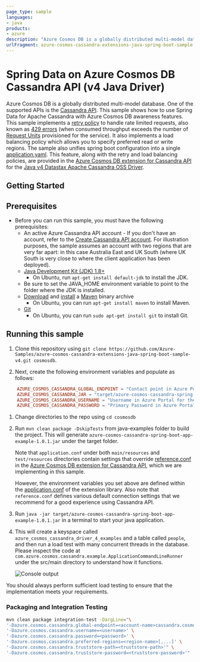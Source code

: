 ```yaml
---
page_type: sample
languages:
- java
products:
- azure
description: "Azure Cosmos DB is a globally distributed multi-model database. One of the supported APIs is the Cassandra API. This sample shows how to use Spring Data for Apache Cassandra with Azure Cosmos DB awareness features."
urlFragment: azure-cosmos-cassandra-extensions-java-spring-boot-sample-v4
---
```


# Spring Data on Azure Cosmos DB Cassandra API (v4 Java Driver)

Azure Cosmos DB is a globally distributed multi-model database. One of the supported APIs is the [Cassandra API](https://docs.microsoft.com/azure/cosmos-db/cassandra-introduction). This sample shows how to use Spring Data for Apache Cassandra with Azure Cosmos DB awareness features. This sample implements a [retry policy](https://github.com/Azure/azure-cosmos-cassandra-extensions/blob/release/java-driver-4/1.0.1/driver-4/src/main/java/com/azure/cosmos/cassandra/CosmosRetryPolicy.java) to handle rate limited requests, also known as [429 errors](https://docs.microsoft.com/rest/api/cosmos-db/http-status-codes-for-cosmosdb) (when consumed throughput exceeds the number of [Request Units](https://docs.microsoft.com/azure/cosmos-db/request-units) provisioned for the service). It also implements a load balancing policy which allows you to specify preferred read or write regions. The sample also unifies spring boot configuration into a single [application.yaml](https://github.com/Azure-Samples/azure-cosmos-cassandra-extensions-java-spring-boot-sample-v4/blob/main/src/main/resources/application.yaml). This feature, along with the retry and load balancing policies, are provided in the [Azure Cosmos DB extension for Cassandra API](https://github.com/Azure/azure-cosmos-cassandra-extensions/tree/release/java-driver-4/1.0.1) for the [Java v4 Datastax Apache Cassandra OSS Driver](https://github.com/datastax/java-driver/tree/4.x). 


## Getting Started

## Prerequisites
* Before you can run this sample, you must have the following prerequisites:
    * An active Azure Cassandra API account - If you don't have an account, refer to the [Create Cassandra API account](https://aka.ms/cassapijavaqs). For illustration purposes, the sample assumes an account with two regions that are very far apart: in this case Australia East and UK South (where UK South is very close to where the client application has been deployed). 
    * [Java Development Kit (JDK) 1.8+](http://www.oracle.com/technetwork/java/javase/downloads/jdk8-downloads-2133151.html)
        * On Ubuntu, run `apt-get install default-jdk` to install the JDK.
    * Be sure to set the JAVA_HOME environment variable to point to the folder where the JDK is installed.
    * [Download](http://maven.apache.org/download.cgi) and [install](http://maven.apache.org/install.html) a [Maven](http://maven.apache.org/) binary archive
        * On Ubuntu, you can run `apt-get install maven` to install Maven.
    * [Git](https://www.git-scm.com/)
        * On Ubuntu, you can run `sudo apt-get install git` to install Git.

## Running this sample
1. Clone this repository using `git clone https://github.com/Azure-Samples/azure-cosmos-cassandra-extensions-java-spring-boot-sample-v4.git cosmosdb`.

1. Next, create the following environment variables and populate as follows:

```conf
    AZURE_COSMOS_CASSANDRA_GLOBAL_ENDPOINT = "Contact point in Azure Portal for the Cosmos DB Account"
    AZURE_COSMOS_CASSANDRA_JAR = "target/azure-cosmos-cassandra-spring-boot-app-example-1.0.1.jar"
    AZURE_COSMOS_CASSANDRA_USERNAME = "Username in Azure Portal for the Cosmos DB Account"
    AZURE_COSMOS_CASSANDRA_PASSWORD = "Primary Password in Azure Portal for the Cosmos DB Account"
```

1. Change directories to the repo using `cd cosmosdb`

1. Run `mvn clean package -DskipTests` from java-examples folder to build the project. This will generate `azure-cosmos-cassandra-spring-boot-app-example-1.0.1.jar` under the target folder.

    Note that `application.conf` under both `main/resources` and `test/resources` directories contain settings that override [reference.conf](https://github.com/Azure/azure-cosmos-cassandra-extensions/blob/release/java-driver-4/0.1.0-beta.1/package/src/main/resources/reference.conf) in the [Azure Cosmos DB extension for Cassandra API](https://github.com/Azure/azure-cosmos-cassandra-extensions/tree/release/java-driver-4/1.0.1), which we are implementing in this sample. 
    
    However, the environment variables you set above are defined within the [application.conf](https://github.com/Azure/azure-cosmos-cassandra-extensions/blob/release/java-driver-4/1.0.1/driver-4/src/test/resources/application.conf) of the extension library. Also note that `reference.conf` defines various default connection settings that we recommend for a good experience using Cassandra API.

1. Run `java -jar target/azure-cosmos-cassandra-spring-boot-app-example-1.0.1.jar` in a terminal to start your java application. 

1. This will create a keyspace called `azure_cosmos_cassandra_driver_4_examples` and a table called `people`, and then run a load test with many concurrent threads in the database. Please inspect the code at `com.azure.cosmos.cassandra.example.ApplicationCommandLineRunner` under the src/main directory to understand how it functions. 
 
    ![Console output](./media/output.png)

You should always perform sufficient load testing to ensure that the implementation meets your requirements.

### Packaging and Integration Testing

```bash
mvn clean package integration-test -DargLine="\
'-Dazure.cosmos.cassandra.global-endpoint=<account-name>cassandra.cosmos.azure.com:10350' \
'-Dazure.cosmos.cassandra.username=<username>' \
'-Dazure.cosmos.cassandra.password=<password>' \
'-Dazure.cosmos.cassandra.preferred-regions=<region-name>[,...]' \
'-Dazure.cosmos.cassandra.truststore-path=<truststore-path>'" \
'-Dazure.cosmos.cassandra.truststore-password=<truststore-password>'"
```
